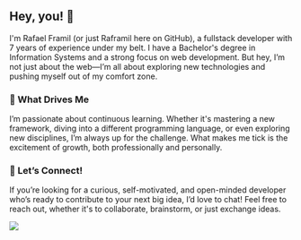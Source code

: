## Hey, you! 👋

I'm Rafael Framil (or just Raframil here on GitHub), a fullstack developer with 7 years of experience under my belt. I have a Bachelor's degree in Information Systems and a strong focus on web development. But hey, I’m not just about the web—I’m all about exploring new technologies and pushing myself out of my comfort zone.

### 🌱 What Drives Me

I’m passionate about continuous learning. Whether it's mastering a new framework, diving into a different programming language, or even exploring new disciplines, I’m always up for the challenge. What makes me tick is the excitement of growth, both professionally and personally.

### 🤝 Let’s Connect!

If you’re looking for a curious, self-motivated, and open-minded developer who’s ready to contribute to your next big idea, I’d love to chat! Feel free to reach out, whether it's to collaborate, brainstorm, or just exchange ideas. 

<div> 
  <a href="https://www.linkedin.com/in/rafaelframil/" target="_blank"><img src="https://img.shields.io/badge/-LinkedIn-%230077B5?style=for-the-badge&logo=linkedin&logoColor=white" target="_blank"></a> 
</div>

<!--
**raframil/raframil** is a ✨ _special_ ✨ repository because its `README.md` (this file) appears on your GitHub profile.

Here are some ideas to get you started:

- 🔭 I’m currently working on ...
- 🌱 I’m currently learning ...
- 👯 I’m looking to collaborate on ...
- 🤔 I’m looking for help with ...
- 💬 Ask me about ...
- 📫 How to reach me: ...
- 😄 Pronouns: ...
- ⚡ Fun fact: ...
-->
